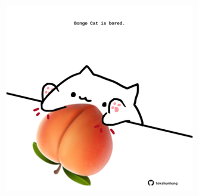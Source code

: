 <!-- built at 27/04/2021, 01:57:09 UTC -->
<p align="center">
  <img width="500" height="500" src="./ReadmeImage.svg">
</p>
